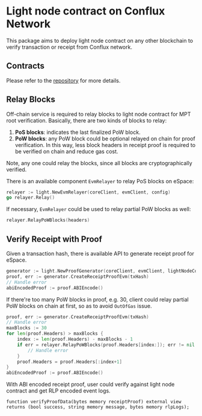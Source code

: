 # Light node contract on Conflux Network

This package aims to deploy light node contract on any other blockchain to verify transaction or receipt from Conflux network.

## Contracts

Please refer to the [repository](https://github.com/Conflux-Chain/conflux-light-contracts) for more details.

## Relay Blocks

Off-chain service is required to relay blocks to light node contract for MPT root verification. Basically, there are two kinds of blocks to relay:

1. **PoS blocks**: indicates the last finalized PoW block.
2. **PoW blocks**: any PoW block could be optional relayed on chain for proof verification. In this way, less block headers in receipt proof is required to be verified on chain and reduce gas cost.

Note, any one could relay the blocks, since all blocks are cryptographically verified.

There is an available component `EvmRelayer` to relay PoS blocks on eSpace:

```go
relayer := light.NewEvmRelayer(coreClient, evmClient, config)
go relayer.Relay()
```

If necessary, `EvmRelayer` could be used to relay partial PoW blocks as well:

```go
relayer.RelayPoWBlocks(headers)
```

## Verify Receipt with Proof
Given a transaction hash, there is available API to generate receipt proof for eSpace.

```go
generator := light.NewProofGenerator(coreClient, evmClient, lightNodeContract)
proof, err := generator.CreateReceiptProofEvm(txHash)
// Handle error
abiEncodedProof := proof.ABIEncode()
```

If there're too many PoW blocks in proof, e.g. 30, client could relay partial PoW blocks on chain at first, so as to avoid `OutOfGas` issue.

```go
proof, err := generator.CreateReceiptProofEvm(txHash)
// Handle error
maxBlocks := 30
for len(proof.Headers) > maxBlocks {
    index := len(proof.Headers) - maxBlocks - 1
    if err = relayer.RelayPoWBlocks(proof.Headers[index:]); err != nil {
        // Handle error
    }
    proof.Headers = proof.Headers[:index+1]
}
abiEncodedProof := proof.ABIEncode()
```

With ABI encoded receipt proof, user could verify against light node contract and get RLP encoded event logs.

```solidity
function verifyProofData(bytes memory receiptProof) external view returns (bool success, string memory message, bytes memory rlpLogs);
```
